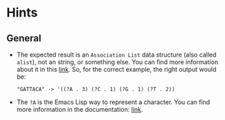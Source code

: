 # Hints

## General

- The expected result is an `Association List` data structure (also called `alist`), not an string, or something else. You can find more information about it in this [link](https://www.gnu.org/software/emacs/manual/html_node/elisp/Association-Lists.html). So, for the correct example, the right output would be:

  ```text
  "GATTACA" -> '((?A . 3) (?C . 1) (?G . 1) (?T . 2))
  ```

- The `?A` is the Emacs Lisp way to represent a character. You can find more information in the documentation: [link](https://www.gnu.org/software/emacs/manual/html_node/elisp/Basic-Char-Syntax.html).